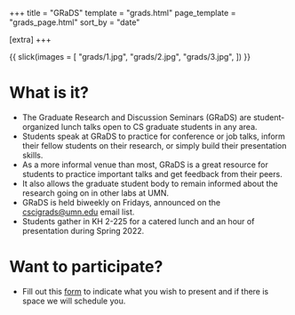 +++
title = "GRaDS"
template = "grads.html"
page_template = "grads_page.html"
sort_by = "date"

[extra]
+++

{{
    slick(images = [
        "grads/1.jpg",
        "grads/2.jpg",
        "grads/3.jpg",
    ])
}}

# What is it?
- The Graduate Research and Discussion Seminars (GRaDS) are student-organized lunch talks open to CS graduate students in any area.
- Students speak at GRaDS to practice for conference or job talks, inform their fellow students on their research, or simply build their presentation skills.
- As a more informal venue than most, GRaDS is a great resource for students to practice important talks and get feedback from their peers.
- It also allows the graduate student body to remain informed about the research going on in other labs at UMN.
- GRaDS is held biweekly on Fridays, announced on the [cscigrads@umn.edu](mailto:cscigrads@umn.edu) email list.
- Students gather in KH 2-225 for a catered lunch and an hour of presentation during Spring 2022.

# Want to participate?
- Fill out this [form](https://docs.google.com/forms/d/1wBx1RzHn9BpL9Vag7WxOLNCKIhXQ-GBSx7McsaFjqo4/edit) to indicate what you wish to present and if there is space we will schedule you.
